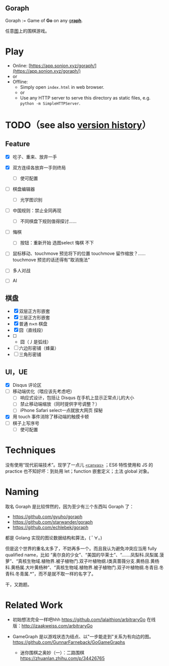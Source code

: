 Goraph
---

Goraph := Game of **Go** on any [g**raph**](https://en.wikipedia.org/wiki/Graph_(discrete_mathematics)).

任意[图](https://zh.wikipedia.org/wiki/图_(数学))上的围棋游戏。

# Play

+ Online: [https://app.sonion.xyz/goraph/](https://app.sonion.xyz/goraph/)
+ or
+ Offline:
    + Simply open `index.html` in web browser.
    + or
    + Use any HTTP server to serve this directory as static files, e.g. `python -m SimpleHTTPServer`.

# TODO（see also [version history](doc/log.md)）

## Feature

- [x] 吃子、重来、放弃一手
- [x] 双方连续各放弃一手则终局
    - [ ] 使可配置
- [ ] 棋盘编辑器
    - [ ] 光学图识别
- [ ] 中国规则：禁止全同再现
    - [ ] 不同棋盘下规则值得探讨……
- [ ] 悔棋
    - [ ] 按钮：重新开始 选图select 悔棋 不下
- [ ] 鼠标移动、touchmove 预览将下的位置
    touchmove 留作缩放？……
    touchmove 预览的话还得有"取消施法"
- [ ] 多人对战
- [ ] AI


## 棋盘

- [x] 双层正方形嵌套
- [x] 三层正方形嵌套
- [x] 普通 n×n 棋盘
- [x] 囧（直线段）
- [ ] * 囧（丿是弧线）
- [ ] 六边形密铺（蜂巢）
- [ ] 三角形密铺

## UI，UE

- [x] Disqus 评论区
- [ ] 移动端优化（喂应该先考虑吧）
    - [ ] 响应式设计，包括让 Disqus 在手机上显示正常点儿的大小
    - [ ] 禁止移动端缩放（同时提供字号调整？）
    - [ ] iPhone Safari select一点就放大网页 探秘
- [x] 用 touch 事件消除了移动端的触摸卡顿
- [ ] 棋子上写序号
    - [ ] 使可配置

# Techniques

没有使用“现代前端技术”。现学了一点儿 [`<canvas>`](https://developer.mozilla.org/zh-CN/docs/Web/API/Canvas_API/Tutorial/Basic_usage) ；ES6 特性使用和 JS 的 practice 也不知好坏：到处用 let；function 嵌套定义；土法 global 对象。

# Naming

取名 Goraph 是比较悍然的，因为至少有三个东西叫 Goraph 了：

+ https://github.com/gyuho/goraph
+ https://github.com/starwander/goraph
+ https://github.com/echlebek/goraph

都是 Golang 实现的图论数据结构和算法，( ﾟ∀。)

但是这个世界的重名太多了，不妨再多一个。而且我认为避免冲突应当用 fully qualified name，比如 “奥尔良的少女”、“美国的华莱士”、“…….凤梨科.凤梨属.菠萝”、“真核生物域.植物界.被子植物门.双子叶植物纲.I类真蔷薇分支.黄杨目.黄杨科.黄杨属.大叶黄杨种”、“真核生物域.植物界.被子植物门.双子叶植物纲.冬青目.冬青科.冬青属.*”，而不是就不取一样的名字了。

干，又跑题。

# Related Work

+ 初始想法完全一样吧hhh https://github.com/lalaithion/arbitraryGo 在线版：http://izaakweiss.com/arbitraryGo

+ GameGraph 是以游戏状态为结点、以"一步能走到"关系为有向边的图。https://github.com/GunnarFarneback/GoGameGraphs

    + 迷你围棋之奥妙（一）：二路围棋 https://zhuanlan.zhihu.com/p/34426765
